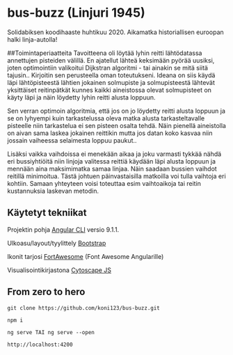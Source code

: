 # bus-buzz (Linjuri 1945)

Solidabiksen koodihaaste huhtikuu 2020. Aikamatka historiallisen euroopan halki linja-autolla!

##Toimintaperiaatteita
Tavoitteena oli löytää lyhin reitti lähtödatassa annettujen pisteiden välillä. En ajatellut
lähteä keksimään pyörää uusiksi, joten optimointiin valikoitui Dijkstran algoritmi - tai 
ainakin se mitä siitä tajusin.. Kirjoitin sen perusteella oman toteutukseni.
Ideana on siis käydä läpi lähtöpisteestä lähtien jokainen solmupiste
ja solmupisteestä lähtevät yksittäiset reitinpätkät kunnes kaikki aineistossa olevat solmupisteet
on käyty läpi ja näin löydetty lyhin reitti alusta loppuun.

Sen verran optimoin algoritmia, että jos on jo löydetty reitti alusta loppuun ja se on lyhyempi
kuin tarkastelussa oleva matka alusta tarkasteltavalle pisteelle niin tarkastelua ei sen pisteen
osalta tehdä. Näin pienellä aineistolla on aivan sama laskea jokainen reittikin mutta jos
datan koko kasvaa niin jossain vaiheessa selaimesta loppuu paukut..

Lisäksi vaikka vaihdoissa ei menekään aikaa ja joku varmasti tykkää nähdä eri bussiyhtiöitä
niin linjoja valitessa reittiä käydään läpi alusta
loppuun ja mennään aina maksimimatka samaa linjaa. Näin saadaan bussien vaihdot reitillä minimoitua.
Tästä johtuen päinvastaisilla matkoilla voi tulla vaihtoja eri kohtiin. Samaan yhteyteen voisi
toteuttaa esim vaihtoaikoja tai reitin kustannuksia laskevan metodin.

## Käytetyt tekniikat
Projektin pohja [Angular CLI](https://github.com/angular/angular-cli) versio 9.1.1.

Ulkoasu/layout/tyylittely [Bootstrap](https://getbootstrap.com/)

Ikonit tarjosi [FortAwesome](https://github.com/FortAwesome/angular-fontawesome) (Font Awesome Angularille)

Visualisointikirjastona [Cytoscape JS](https://js.cytoscape.org/)

## From zero to hero
```
git clone https://github.com/koni123/bus-buzz.git
```
```
npm i
```
```
ng serve TAI ng serve --open
```
```
http://localhost:4200
```
